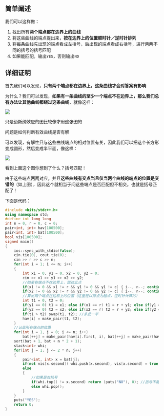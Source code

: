 ## 简单阐述

我们可以这样做：

1. 找出所有**两个端点都在边界上的曲线**
2. 将这些曲线的端点提出来，**按在边界上的位置顺时针／逆时针排列**
3. 将每条曲线先出现的端点看成左括号，后出现的端点看成右括号，进行两两不同的括号的括号匹配
4. 如果能匹配，输出`YES`，否则输出`NO`

## 详细证明

首先我们可以发现，**只有两个端点都在边界上，这条曲线才会对答案有影响**

为什么？我们可以发现，**如果有一条曲线的至少一个端点不在边界上，那么我们总有办法让其他曲线都绕过这条曲线**，就像这样：

![](https://cdn.luogu.com.cn/upload/image_hosting/6ssh31tw.png)

~~只是迈斯纳效应的图比较像才用这张图的~~

问题是如何判断有效曲线是否有解

可以发现，有解性只与这些曲线端点的相对位置有关，因此我们可以把这个长方形变成圆形，然后变成半平面，像这样：

![](https://cdn.luogu.com.cn/upload/image_hosting/8eu8pizo.png)

看到上面这个图你想到了什么？括号匹配！

由于这些端点两两对应，并且**这些曲线有交点当且仅当两个曲线的端点的位置是交错的**（如上图），因此这个就相当于问这些端点是否匹配但不相交，也就是括号匹配了！

下面是代码：

```cpp
#include <bits/stdc++.h>
using namespace std;
#define int long long
int n = 0, r = 0, c = 0;
pair<int, int> hav[100500];
pair<int, int> bat[100500];
bool vis[100500];
signed main()
{
	ios::sync_with_stdio(false);
	cin.tie(0), cout.tie(0);
	cin >> r >> c >> n;
	for(int i = 1; i <= n; i++)
	{
		int x1 = 0, y1 = 0, x2 = 0, y2 = 0;
		cin >> x1 >> y1 >> x2 >> y2;
        //如果有端点不在边界上，跳过此点
		if(x1 != 0 && x1 != r && y1 != 0 && y1 != c) { i--, n--; continue; }
		if(x2 != 0 && x2 != r && y2 != 0 && y2 != c) { i--, n--; continue; }
        //算出两个端点在边框上的位置（这里是以原点为起点，逆时针计算的）
		int t1 = 0, t2 = 0;
		if(y1 == 0) t1 = x1; else if(x1 == r) t1 = r + y1; else if(y1 == c) t1 = 2 * r + c - x1; else t1 = 2 * (r + c) - y1;
		if(y2 == 0) t2 = x2; else if(x2 == r) t2 = r + y2; else if(y2 == c) t2 = 2 * r + c - x2; else t2 = 2 * (r + c) - y2;
		if(t1 > t2) swap(t1, t2); //多此一举
		hav[i] = make_pair(t1, t2);
	}
    //记录所有端点的位置
	for(int i = 1, j = 0; i <= n; i++)
		bat[++j] = make_pair(hav[i].first, i), bat[++j] = make_pair(hav[i].second, i);
	sort(bat + 1, bat + n * 2 + 1);
	stack<int> whi;
	for(int j = 1; j <= 2 * n; j++)
	{
		pair<int, int> x = bat[j];
		if(not vis[x.second]) whi.push(x.second), vis[x.second] = true; //如果是左括号
		else
		{
            //如果是右括号
			if(whi.top() != x.second) return (puts("NO"), 0); //括号不能匹配
			else whi.pop();
		}
	}
	puts("YES");
	return 0;
}
```

